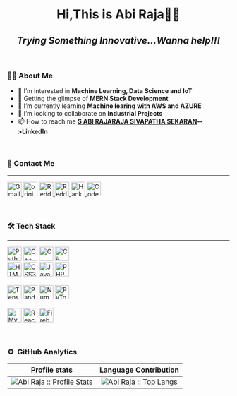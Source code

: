 <h1 align="center">Hi,This is Abi Raja🤗‍♂️</h1>

<h2 align='center'>
  <i>Trying Something Innovative...Wanna help!!!</i>
</h2>
<br>

### 🧑‍💻 About Me

- 👋 I’m interested in **Machine Learning, Data Science and IoT**
- 👀 Getting the glimpse of **MERN Stack Development**
- 🌱 I’m currently learning **Machine learing with AWS and AZURE** 
- 💞️ I’m looking to collaborate on **Industrial Projects**
- 📫 How to reach me **<a id="profile-url" href="www.linkedin.com/in/abirajarajasivapathasekaran63a2921b7">S ABI RAJARAJA SIVAPATHA SEKARAN</a>-->LinkedIn**

<!---
AbiRaja-tech/AbiRaja-tech is a ✨ special ✨ repository because its `README.md` (this file) appears on your GitHub profile.
You can click the Preview link to take a look at your changes.
--->

<br>

### 💬 Contact Me

  ---
  
<p align="left">
  <a href="mailto: arrssekaran@gmail.com"><img height="32" alt="Gmail" src="https://img.shields.io/badge/Gmail-D14836?style=for-the-badge&logo=gmail&logoColor=white" />
  </a>
  <a href="www.linkedin.com/in/abirajarajasivapathasekaran63a2921b7"><img height="32" src="https://img.shields.io/badge/LinkedIn-0077B5?style=for-the-badge&logo=linkedin&logoColor=white" alt="originalsidd"></a>
  <a href="https://dev.to/originalsidd"><img height="32" alt="Reddit" src="https://img.shields.io/badge/dev.to-0A0A0A?style=for-the-badge&logo=devdotto&logoColor=white" />
  </a>
  <a href="https://www.reddit.com/user/originalsidd"><img height="32" alt="Reddit" src="https://img.shields.io/badge/Reddit-FF4500?style=for-the-badge&logo=reddit&logoColor=white" />
  </a>
  <a href="https://www.hackerrank.com/originalsidd"><img height="32" alt="HackerRank" src="https://img.shields.io/badge/-Hackerrank-2EC866?style=for-the-badge&logo=HackerRank&logoColor=white"/>
  </a>
  <a href="https://www.codechef.com/users/originalsidd"><img height="32" alt="CodeChef" src="https://img.shields.io/badge/-CodeChef-5B4638?style=for-the-badge&logo=CodeChef&logoColor=white"/>
  </a>
  
</p>

<br>

### 🛠  Tech Stack

  ---
<p>
  <img alt="Python" height="32" src="https://img.shields.io/badge/Python-3776AB?style=for-the-badge&logo=python&logoColor=white"/>
  <img alt="C++" height="32" src="https://img.shields.io/badge/C%2B%2B-00599C?style=for-the-badge&logo=c%2B%2B&logoColor=white"/>
   <img alt="C" height="32" src="https://img.shields.io/badge/c-%2300599C.svg?&style=for-the-badge&logo=c&logoColor=white"/>
   <img alt="C#" height="32" src="https://img.shields.io/badge/C%23-239120?style=for-the-badge&logo=c-sharp&logoColor=white"/>

  <br>
  <img alt="HTML5" height="32" src="https://img.shields.io/badge/html5-%23E34F26.svg?&style=for-the-badge&logo=html5&logoColor=white"/>
  <img alt="CSS3" height="32" src="https://img.shields.io/badge/css3-%231572B6.svg?&style=for-the-badge&logo=css3&logoColor=white"/>
  <img alt="JavaScript" height="32" src="https://img.shields.io/badge/javascript-F7DF1E?style=for-the-badge&logo=javascript&logoColor=black"/>
  <img alt="PHP" height="32" src="https://img.shields.io/badge/PHP-777BB4?style=for-the-badge&logo=php&logoColor=white"/>
  <br>

  <br>
     <img alt="Tensorflow" height="32" src="https://img.shields.io/badge/TensorFlow-FF6F00?style=for-the-badge&logo=TensorFlow&logoColor=white"/>
     <img alt="Pandas" height="32" src="https://img.shields.io/badge/Pandas-2C2D72?style=for-the-badge&logo=pandas&logoColor=white"/>
     <img alt="Numpy" height="32" src="https://img.shields.io/badge/Numpy-777BB4?style=for-the-badge&logo=numpy&logoColor=white"/>
     <img alt="PyTorch" height="32" src="https://img.shields.io/badge/PyTorch-EE4C2C?style=for-the-badge&logo=PyTorch&logoColor=white"/>
  <br>
  
  <br>
  <img alt="MySQL" height="32" src="https://img.shields.io/badge/MySQL-00000F?style=for-the-badge&logo=mysql&logoColor=white"/>
  <img alt="React" height="32" src="https://img.shields.io/badge/React-20232A?style=for-the-badge&logo=react&logoColor=61DAFB"/>
  <img alt="Firebase" height="32" src="https://img.shields.io/badge/firebase-ffca28?style=for-the-badge&logo=firebase&logoColor=black"/>
  <br>

</p>
<!--<code><img height="40" width="40" src="https://raw.githubusercontent.com/github/explore/80688e429a7d4ef2fca1e82350fe8e3517d3494d/topics/python/python.png"></code>&nbsp;
<code><img height="40" width="40" src="https://www.naveedashfaq.me/img/c++.png"></code>&nbsp;
<code><img height="40" width="40" src="https://cdn.iconscout.com/icon/free/png-512/c-programming-569564.png"></code>&nbsp;
<code><img height="40" width="40" src="https://github.com/devicons/devicon/blob/master/icons/java/java-original.svg"></code>&nbsp;
<code><img height="40" width="40" src="https://www.flaticon.com/svg/static/icons/svg/1216/1216733.svg"></code>&nbsp;
<code><img height="40" width="40" src="https://cdn.iconscout.com/icon/free/png-256/css-131-722685.png"></code>&nbsp;
<code><img height="40" width="40" src="https://raw.githubusercontent.com/github/explore/80688e429a7d4ef2fca1e82350fe8e3517d3494d/topics/javascript/javascript.png"></code>&nbsp;
<code><img height="40" width="40" src="https://raw.githubusercontent.com/github/explore/80688e429a7d4ef2fca1e82350fe8e3517d3494d/topics/typescript/typescript.png"></code>&nbsp;
<code><img height="40" width="40" src="https://github.com/devicons/devicon/blob/master/icons/react/react-original.svg"></code>&nbsp;
<code><img height="40" width="40" src="https://github.com/devicons/devicon/blob/master/icons/redux/redux-original.svg"></code>&nbsp;
<code><img height="40" width="40" src="https://github.com/devicons/devicon/blob/master/icons/babel/babel-original.svg"></code>&nbsp;
<code><img height="40" width="40" src="https://github.com/devicons/devicon/blob/master/icons/nodejs/nodejs-original.svg"></code>&nbsp;
<code><img height="40" width="40" src="https://github.com/originalsidd/profile/blob/main/expressjs-iconsvg%20(7).svg"></code>&nbsp;
<code><img height="40" width="40" src="https://github.com/bookshelf/assets/blob/master/knex/knex-icon.svg"></code>&nbsp;
<code><img height="40" width="40" src="https://github.com/devicons/devicon/blob/master/icons/django/django-original.svg"></code>&nbsp;
<code><img height="40" width="40" src="https://github.com/devicons/devicon/blob/master/icons/postgresql/postgresql-original.svg"></code>&nbsp;
<code><img height="40" width="40" src="https://github.com/devicons/devicon/blob/master/icons/mysql/mysql-original.svg"></code>&nbsp;
<code><img height="40" width="40" src="https://github.com/devicons/devicon/blob/master/icons/heroku/heroku-original.svg"></code>&nbsp;
<code><img height="40" width="40" src="https://github.com/devicons/devicon/blob/master/icons/amazonwebservices/amazonwebservices-original.svg"></code>&nbsp;
<code><img height="40" width="40" src="https://raw.githubusercontent.com/github/explore/80688e429a7d4ef2fca1e82350fe8e3517d3494d/topics/bootstrap/bootstrap.png"></code>&nbsp;
<code><img height="40" width="40" src="https://upload.wikimedia.org/wikipedia/commons/thumb/3/3f/Git_icon.svg/1024px-Git_icon.svg.png"></code>&nbsp;
<code><img height="40" width="40" src="https://github.com/devicons/devicon/blob/master/icons/npm/npm-original-wordmark.svg"></code>&nbsp;-->

<br>

### ⚙️ &nbsp;GitHub Analytics
 Profile stats              |  Language Contribution
:-------------------------:|:-------------------------:
![Abi Raja :: Profile Stats](https://github-readme-stats.vercel.app/api?username=AbiRaja-tech&show_icons=true&hide_border=true&theme=dark&count_private=true) | ![Abi Raja :: Top Langs](https://github-readme-stats.vercel.app/api/top-langs/?username=AbiRaja-tech&layout=compact&theme=react&hide_border=true)

<!-- ![Abi Raja's Contribution Stats](https://github-contribution-stats.vercel.app/api/?username=AbiRaja-tech) -->

